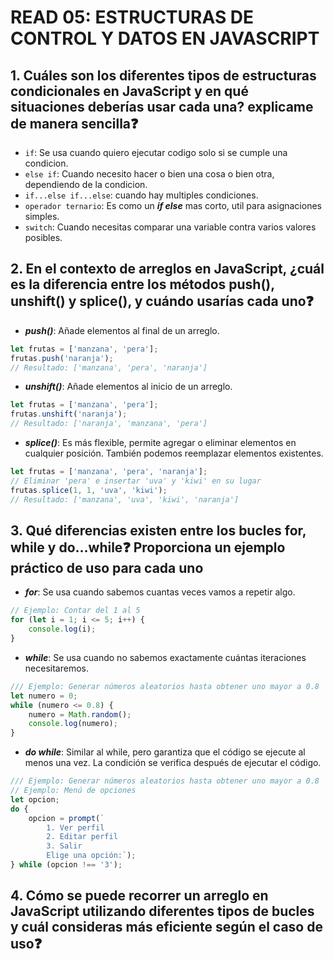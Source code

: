 # READ 05: ESTRUCTURAS DE CONTROL Y DATOS EN JAVASCRIPT

## 1. Cuáles son los diferentes tipos de estructuras condicionales en JavaScript y en qué situaciones deberías usar cada una? explicame de manera sencilla❓

- ```if```: Se usa cuando quiero ejecutar codigo solo si se cumple una condicion.
- ```else if```: Cuando necesito hacer o bien una cosa o bien otra, dependiendo de la condicion.
- ```if...else if...else```: cuando hay multiples condiciones.
- ```operador ternario```: Es como un ***if else*** mas corto, util para asignaciones simples.
- ```switch```: Cuando necesitas comparar una variable contra varios valores posibles.

## 2. En el contexto de arreglos en JavaScript, ¿cuál es la diferencia entre los métodos push(), unshift() y splice(), y cuándo usarías cada uno❓

- ***push()***: Añade elementos al final de un arreglo.

```javascript
let frutas = ['manzana', 'pera'];
frutas.push('naranja');
// Resultado: ['manzana', 'pera', 'naranja']
```

- ***unshift()***: Añade elementos al inicio de un arreglo.

```javascript
let frutas = ['manzana', 'pera'];
frutas.unshift('naranja');
// Resultado: ['naranja', 'manzana', 'pera']
```

- ***splice()***: Es más flexible, permite agregar o eliminar elementos en cualquier posición. También podemos reemplazar elementos existentes.

```javascript
let frutas = ['manzana', 'pera', 'naranja'];
// Eliminar 'pera' e insertar 'uva' y 'kiwi' en su lugar
frutas.splice(1, 1, 'uva', 'kiwi');
// Resultado: ['manzana', 'uva', 'kiwi', 'naranja']
```

## 3. Qué diferencias existen entre los bucles for, while y do...while❓ Proporciona un ejemplo práctico de uso para cada uno

- ***for***: Se usa cuando sabemos cuantas veces vamos a repetir algo.

```javascript
// Ejemplo: Contar del 1 al 5
for (let i = 1; i <= 5; i++) {
    console.log(i);
}
```

- ***while***: Se usa cuando no sabemos exactamente cuántas iteraciones necesitaremos.

```javascript
/// Ejemplo: Generar números aleatorios hasta obtener uno mayor a 0.8
let numero = 0;
while (numero <= 0.8) {
    numero = Math.random();
    console.log(numero);
}
```

- ***do while***: Similar al while, pero garantiza que el código se ejecute al menos una vez. La condición se verifica después de ejecutar el código.

```javascript
/// Ejemplo: Generar números aleatorios hasta obtener uno mayor a 0.8
// Ejemplo: Menú de opciones
let opcion;
do {
    opcion = prompt(`
        1. Ver perfil
        2. Editar perfil
        3. Salir
        Elige una opción:`);
} while (opcion !== '3');
```

## 4. Cómo se puede recorrer un arreglo en JavaScript utilizando diferentes tipos de bucles y cuál consideras más eficiente según el caso de uso❓

